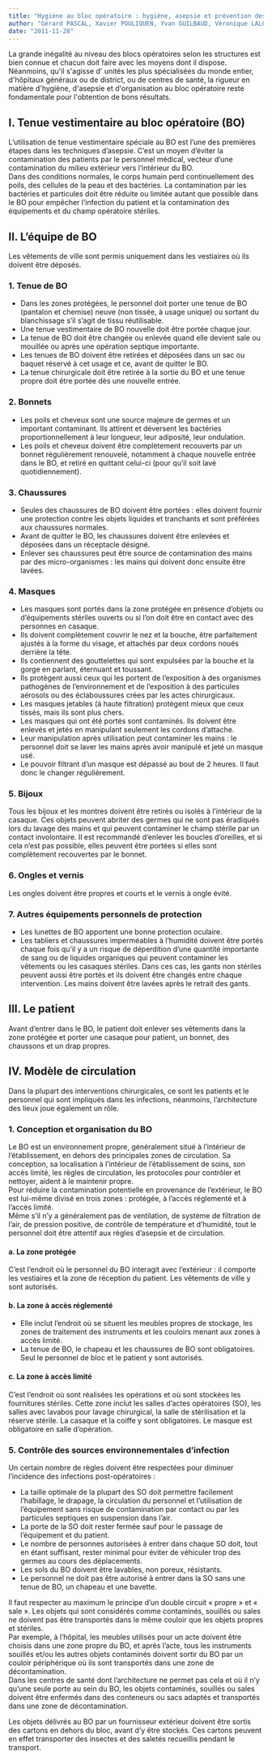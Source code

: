 ```yaml
---
title: "Hygiène au bloc opératoire : hygiène, asepsie et prévention des infections chirurgicales"
author: "Gérard PASCAL, Xavier POULIQUEN, Yvan GUILBAUD, Véronique LALOÉ http://fcsolidaire.free.fr Chirurgie Solidaire, Herblay, France"
date: "2011-11-28"
---
```


La grande inégalité au niveau des blocs opératoires selon les structures est bien connue et chacun doit faire avec les moyens dont il dispose. Néanmoins, qu'il s'agisse d' unités les plus spécialisées du monde entier, d'hôpitaux généraux ou de district, ou de centres de santé, la rigueur en matière d'hygiène, d'asepsie et d'organisation au bloc opératoire reste fondamentale pour l'obtention de bons résultats.
## I. Tenue vestimentaire au bloc opératoire (BO)

L’utilisation de tenue vestimentaire spéciale au BO est l’une des premières étapes dans les techniques d’asepsie. C’est un moyen d’éviter la contamination des patients par le personnel médical, vecteur d’une contamination du milieu extérieur vers l’intérieur du BO.  
Dans des conditions normales, le corps humain perd continuellement des poils, des cellules de la peau et des bactéries. La contamination par les bactéries et particules doit être réduite ou limitée autant que possible dans le BO pour empêcher l’infection du patient et la contamination des équipements et du champ opératoire stériles.

## II. L’équipe de BO

Les vêtements de ville sont permis uniquement dans les vestiaires où ils doivent être déposés.

### 1. Tenue de BO

*   Dans les zones protégées, le personnel doit porter une tenue de BO (pantalon et chemise) neuve (non tissée, à usage unique) ou sortant du blanchissage s’il s’agit de tissu réutilisable.
*   Une tenue vestimentaire de BO nouvelle doit être portée chaque jour.
*   La tenue de BO doit être changée ou enlevée quand elle devient sale ou mouillée ou après une opération septique importante.
*   Les tenues de BO doivent être retirées et déposées dans un sac ou baquet réservé à cet usage et ce, avant de quitter le BO.
*   La tenue chirurgicale doit être retirée à la sortie du BO et une tenue propre doit être portée dès une nouvelle entrée.

### 2. Bonnets

*   Les poils et cheveux sont une source majeure de germes et un important contaminant. Ils attirent et déversent les bactéries proportionnellement à leur longueur, leur adiposité, leur ondulation.
*   Les poils et cheveux doivent être complètement recouverts par un bonnet régulièrement renouvelé, notamment à chaque nouvelle entrée dans le BO, et retiré en quittant celui-ci (pour qu’il soit lavé quotidiennement).

### 3. Chaussures

*   Seules des chaussures de BO doivent être portées : elles doivent fournir une protection contre les objets liquides et tranchants et sont préférées aux chaussures normales.
*   Avant de quitter le BO, les chaussures doivent être enlevées et déposées dans un réceptacle désigné.
*   Enlever ses chaussures peut être source de contamination des mains par des micro-organismes : les mains qui doivent donc ensuite être lavées.

### 4. Masques

*   Les masques sont portés dans la zone protégée en présence d’objets ou d’équipements stériles ouverts ou si l’on doit être en contact avec des personnes en casaque.
*   Ils doivent complètement couvrir le nez et la bouche, être parfaitement ajustés à la forme du visage, et attachés par deux cordons noués derrière la tête.
*   Ils contiennent des gouttelettes qui sont expulsées par la bouche et la gorge en parlant, éternuant et toussant.
*   Ils protègent aussi ceux qui les portent de l’exposition à des organismes pathogènes de l’environnement et de l’exposition à des particules aérosols ou des éclaboussures crées par les actes chirurgicaux.
*   Les masques jetables (à haute filtration) protègent mieux que ceux tissés, mais ils sont plus chers.
*   Les masques qui ont été portés sont contaminés. Ils doivent être enlevés et jetés en manipulant seulement les cordons d’attache.
*   Leur manipulation après utilisation peut contaminer les mains : le personnel doit se laver les mains après avoir manipulé et jeté un masque usé.
*   Le pouvoir filtrant d’un masque est dépassé au bout de 2 heures. Il faut donc le changer régulièrement.

### 5. Bijoux

Tous les bijoux et les montres doivent être retirés ou isolés à l’intérieur de la casaque. Ces objets peuvent abriter des germes qui ne sont pas éradiqués lors du lavage des mains et qui peuvent contaminer le champ stérile par un contact involontaire. Il est recommandé d’enlever les boucles d’oreilles, et si cela n’est pas possible, elles peuvent être portées si elles sont complètement recouvertes par le bonnet.

### 6. Ongles et vernis

Les ongles doivent être propres et courts et le vernis à ongle évité.

### 7. Autres équipements personnels de protection

*   Les lunettes de BO apportent une bonne protection oculaire.
*   Les tabliers et chaussures imperméables à l’humidité doivent être portés chaque fois qu’il y a un risque de déperdition d’une quantité importante de sang ou de liquides organiques qui peuvent contaminer les vêtements ou les casaques stériles. Dans ces cas, les gants non stériles peuvent aussi être portés et ils doivent être changés entre chaque intervention. Les mains doivent être lavées après le retrait des gants.

## III. Le patient

Avant d’entrer dans le BO, le patient doit enlever ses vêtements dans la zone protégée et porter une casaque pour patient, un bonnet, des chaussons et un drap propres.

## IV. Modèle de circulation

Dans la plupart des interventions chirurgicales, ce sont les patients et le personnel qui sont impliqués dans les infections, néanmoins, l’architecture des lieux joue également un rôle.

### 1. Conception et organisation du BO

Le BO est un environnement propre, généralement situé à l’intérieur de l’établissement, en dehors des principales zones de circulation. Sa conception, sa localisation à l’intérieur de l’établissement de soins, son accès limité, les règles de circulation, les protocoles pour contrôler et nettoyer, aident à le maintenir propre.  
Pour réduire la contamination potentielle en provenance de l’extérieur, le BO est lui-même divisé en trois zones : protégée, à l’accès réglementé et à l’accès limité.  
Même s’il n’y a généralement pas de ventilation, de système de filtration de l’air, de pression positive, de contrôle de température et d’humidité, tout le personnel doit être attentif aux règles d’asepsie et de circulation.

#### a. La zone protégée

C’est l’endroit où le personnel du BO interagit avec l’extérieur : il comporte les vestiaires et la zone de réception du patient. Les vêtements de ville y sont autorisés.

#### b. La zone à accès réglementé

*   Elle inclut l’endroit où se situent les meubles propres de stockage, les zones de traitement des instruments et les couloirs menant aux zones à accès limité.
*   La tenue de BO, le chapeau et les chaussures de BO sont obligatoires. Seul le personnel de bloc et le patient y sont autorisés.

#### c. La zone à accès limité

C’est l’endroit où sont réalisées les opérations et où sont stockées les fournitures stériles. Cette zone inclut les salles d’actes opératoires (SO), les salles avec lavabos pour lavage chirurgical, la salle de stérilisation et la réserve stérile. La casaque et la coiffe y sont obligatoires. Le masque est obligatoire en salle d’opération.

### 5. Contrôle des sources environnementales d’infection

Un certain nombre de règles doivent être respectées pour diminuer l’incidence des infections post-opératoires :

*   La taille optimale de la plupart des SO doit permettre facilement l’habillage, le drapage, la circulation du personnel et l’utilisation de l’équipement sans risque de contamination par contact ou par les particules septiques en suspension dans l’air.
*   La porte de la SO doit rester fermée sauf pour le passage de l’équipement et du patient.
*   Le nombre de personnes autorisées à entrer dans chaque SO doit, tout en étant suffisant, rester minimal pour éviter de véhiculer trop des germes au cours des déplacements.
*   Les sols du BO doivent être lavables, non poreux, résistants.
*   Le personnel ne doit pas être autorisé à entrer dans la SO sans une tenue de BO, un chapeau et une bavette.

Il faut respecter au maximum le principe d’un double circuit « propre » et « sale ». Les objets qui sont considérés comme contaminés, souillés ou sales ne doivent pas être transportés dans le même couloir que les objets propres et stériles.  
Par exemple, à l’hôpital, les meubles utilisés pour un acte doivent être choisis dans une zone propre du BO, et après l’acte, tous les instruments souillés et/ou les autres objets contaminés doivent sortir du BO par un couloir périphérique où ils sont transportés dans une zone de décontamination.  
Dans les centres de santé dont l’architecture ne permet pas cela et où il n’y qu’une seule porte au sein du BO, les objets contaminés, souillés ou sales doivent être enfermés dans des conteneurs ou sacs adaptés et transportés dans une zone de décontamination.

Les objets délivrés au BO par un fournisseur extérieur doivent être sortis des cartons en dehors du bloc, avant d’y être stockés. Ces cartons peuvent en effet transporter des insectes et des saletés recueillis pendant le transport.